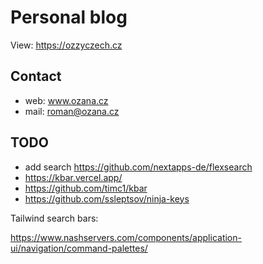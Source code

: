 # Personal blog

View: https://ozzyczech.cz

## Contact

* web: www.ozana.cz
* mail: roman@ozana.cz

## TODO

- add search https://github.com/nextapps-de/flexsearch
- https://kbar.vercel.app/
- https://github.com/timc1/kbar
- https://github.com/ssleptsov/ninja-keys


Tailwind search bars:

https://www.nashservers.com/components/application-ui/navigation/command-palettes/
